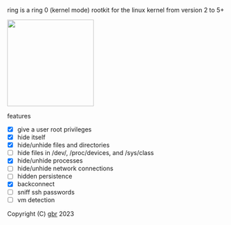 ring is a ring 0 (kernel mode) rootkit for the linux kernel from version 2 to 5+

<img src="https://upload.wikimedia.org/wikipedia/commons/d/d4/One_Ring_Blender_Render.png" height="200">

features
- [x] give a user root privileges
- [x] hide itself
- [x] hide/unhide files and directories
- [ ] hide files in /dev/, /proc/devices, and /sys/class
- [x] hide/unhide processes
- [ ] hide/unhide network connections
- [ ] hidden persistence
- [x] backconnect
- [ ] sniff ssh passwords
- [ ] vm detection

Copyright (C) <a href="LICENSE">gbr</a> 2023
